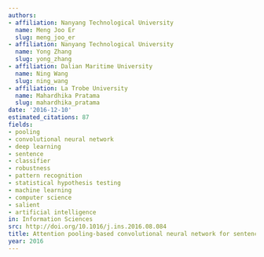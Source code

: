 ```yaml
---
authors:
- affiliation: Nanyang Technological University
  name: Meng Joo Er
  slug: meng_joo_er
- affiliation: Nanyang Technological University
  name: Yong Zhang
  slug: yong_zhang
- affiliation: Dalian Maritime University
  name: Ning Wang
  slug: ning_wang
- affiliation: La Trobe University
  name: Mahardhika Pratama
  slug: mahardhika_pratama
date: '2016-12-10'
estimated_citations: 87
fields:
- pooling
- convolutional neural network
- deep learning
- sentence
- classifier
- robustness
- pattern recognition
- statistical hypothesis testing
- machine learning
- computer science
- salient
- artificial intelligence
in: Information Sciences
src: http://doi.org/10.1016/j.ins.2016.08.084
title: Attention pooling-based convolutional neural network for sentence modelling
year: 2016
---
```

